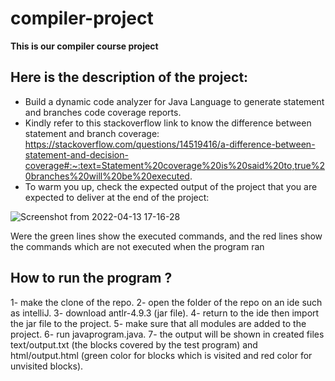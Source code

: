 # compiler-project
**This is our compiler course project**
## Here is the description of the project:

- Build a dynamic code analyzer for Java Language to generate statement and branches code coverage reports.
-  Kindly refer to this stackoverflow link to know the difference between statement and branch coverage: https://stackoverflow.com/questions/14519416/a-difference-between-statement-and-decision-coverage#:~:text=Statement%20coverage%20is%20said%20to,true%20branches%20will%20be%20executed.
- To warm you up, check the expected output of the project that you are expected to deliver at the end of the project:

![Screenshot from 2022-04-13 17-16-28](https://user-images.githubusercontent.com/47748059/163214182-7d87aade-feb2-4b9e-925f-d4b8b7e3afc0.png)

Were the green lines show the executed commands, and the red lines show the commands which are not executed when the program ran

## How to run the program ? 
1- make the clone of the repo.
2- open the folder of the repo on an ide such as intelliJ.
3- download antlr-4.9.3 (jar file).
4- return to the ide then import the jar file to the project.
5- make sure that all modules are added to the project. 
6- run javaprogram.java.
7- the output will be shown in created files text/output.txt (the blocks covered by the test program) and html/output.html (green color for blocks which is visited and red color for unvisited blocks).
